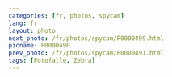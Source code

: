 ```yaml
---
categories: [fr, photos, spycam]
lang: fr
layout: photo
next_photo: /fr/photos/spycam/P0000499.html
picname: P0000490
prev_photo: /fr/photos/spycam/P0000491.html
tags: [Fotofalle, Zebra]
---
```

